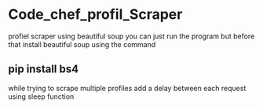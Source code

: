 # Code_chef_profil_Scraper
 profiel scraper using beautiful soup 
 you can just run the program but before that install beautiful soup using the command

 ## pip install bs4

 while trying to scrape multiple profiles add  a delay between each request using sleep function
